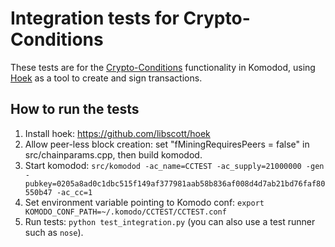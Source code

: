 # Integration tests for Crypto-Conditions

These tests are for the [Crypto-Conditions](https://github.com/rfcs/crypto-conditions) functionality in Komodod, using [Hoek](https://github.com/libscott/hoek) as a tool to create and sign transactions.

## How to run the tests

1. Install hoek: https://github.com/libscott/hoek
1. Allow peer-less block creation: set "fMiningRequiresPeers = false" in src/chainparams.cpp, then build komodod.
1. Start komodod: `src/komodod -ac_name=CCTEST -ac_supply=21000000 -gen -pubkey=0205a8ad0c1dbc515f149af377981aab58b836af008d4d7ab21bd76faf80550b47 -ac_cc=1`
1. Set environment variable pointing to Komodo conf: `export KOMODO_CONF_PATH=~/.komodo/CCTEST/CCTEST.conf`
1. Run tests: `python test_integration.py` (you can also use a test runner such as `nose`).
